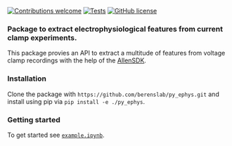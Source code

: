 <!-- [![PyPI version]()]() -->
<!-- [![codecov]()]() -->
<!-- [![DOI]()]() -->
[![Contributions welcome](https://img.shields.io/badge/contributions-welcome-brightgreen.svg?style=flat)](https://github.com/berenslab/py_ephys/blob/main/CONTRIBUTING.md)
[![Tests](https://github.com/berenslab/py_ephys/workflows/Tests/badge.svg?branch=main)](https://github.com/berenslab/py_ephys/actions)
[![GitHub license](https://img.shields.io/github/license/berenslab/py_ephys)](https://github.com/berenslab/py_ephys/blob/main/LICENSE.txt)


### Package to extract electrophysiological features from current clamp experiments.

This package provies an API to extract a multitude of features from voltage clamp recordings with the help of the [AllenSDK](https://allensdk.readthedocs.io/en/latest/allensdk.ephys.html). 

### Installation
Clone the package with `https://github.com/berenslab/py_ephys.git` and install using pip via `pip install -e ./py_ephys`.

### Getting started
To get started see [`example.ipynb`](./example.ipynb).